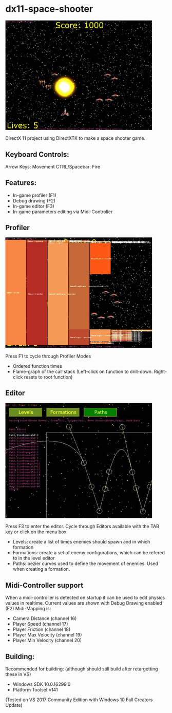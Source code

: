 # dx11-space-shooter
<img src="game.jpg" width="457px"></img>


DirectX 11 project using DirectXTK to make a space shooter game.

## Keyboard Controls:
Arrow Keys: Movement
CTRL/Spacebar: Fire


## Features:
+ In-game profiler (F1)
+ Debug drawing (F2)
+ In-game editor (F3)
+ In-game parameters editing via Midi-Controller


## Profiler
<img src="profiler.jpg" width="457px"></img>

Press F1 to cycle through Profiler Modes
+ Ordered function times
+ Flame-graph of the call stack (Left-click on function to drill-down. Right-click resets to root function)

## Editor
<img src="editor.jpg" width="457px"></img>

Press F3 to enter the editor.
Cycle through Editors available with the TAB key or click on the menu box
+ Levels: create a list of times enemies should spawn and in which formation
+ Formations: create a set of enemy configurations, which can be refered to in the level editor
+ Paths: bezier curves used to define the movement of enemies. Used when creating a formation.


## Midi-Controller support
When a midi-controller is detected on startup it can be used to edit physics values in realtime.
Current values are shown with Debug Drawing enabled (F2)
Midi-Mapping is:
+ Camera Distance (channel 16)
+ Player Speed (channel 17)
+ Player Friction (channel 18)
+ Player Max Velocity (channel 19)
+ Player Min Velocity (channel 20)


## Building:
Recommended for building: (although should still build after retargetting these in VS)
+ Windows SDK 10.0.16299.0
+ Platform Toolset v141

(Tested on VS 2017 Community Edition with Windows 10 Fall Creators Update)
